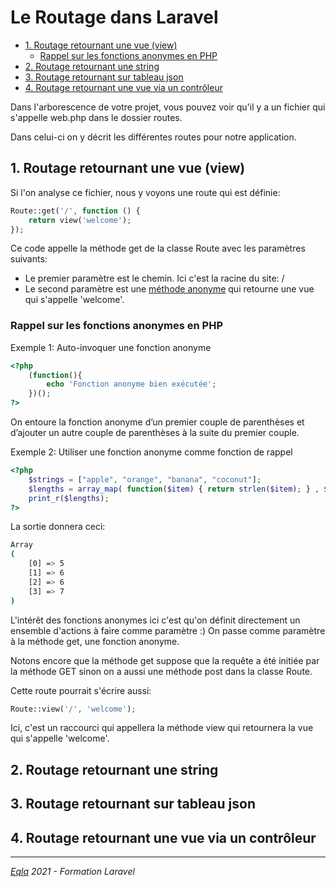 <h1>Le Routage dans Laravel</h1>

- [1. Routage retournant une vue (view)](#1-routage-retournant-une-vue-view)
  - [Rappel sur les fonctions anonymes en PHP](#rappel-sur-les-fonctions-anonymes-en-php)
- [2. Routage retournant une string](#2-routage-retournant-une-string)
- [3. Routage retournant sur tableau json](#3-routage-retournant-sur-tableau-json)
- [4. Routage retournant une vue via un contrôleur](#4-routage-retournant-une-vue-via-un-contrôleur)

Dans l'arborescence de votre projet, vous pouvez voir qu'il y a un fichier qui s'appelle web.php dans le dossier routes.

Dans celui-ci on y décrit les différentes routes pour notre application.

## 1. Routage retournant une vue (view)
Si l'on analyse ce fichier, nous y voyons une route qui est définie:
```php
Route::get('/', function () {
    return view('welcome');
});
```
Ce code appelle la méthode get de la classe Route avec les paramètres suivants:
- Le premier paramètre est le chemin. Ici c'est la racine du site: /
- Le second paramètre est une [méthode anonyme](https://www.php.net/manual/fr/functions.anonymous.php) qui retourne une vue qui s'appelle 'welcome'.

### Rappel sur les fonctions anonymes en PHP
Exemple 1: Auto-invoquer une fonction anonyme
```php
<?php
    (function(){
        echo 'Fonction anonyme bien exécutée';
    })();
?>
```
On entoure la fonction anonyme d’un premier couple de parenthèses et d’ajouter un autre couple de parenthèses à la suite du premier couple.

Exemple 2: Utiliser une fonction anonyme comme fonction de rappel
```php
<?php
    $strings = ["apple", "orange", "banana", "coconut"];
    $lengths = array_map( function($item) { return strlen($item); } , $strings);
    print_r($lengths);
?>
```
La sortie donnera ceci:
```bash
Array
(
    [0] => 5
    [1] => 6
    [2] => 6
    [3] => 7
)
```
L'intérêt des fonctions anonymes ici c'est qu'on définit directement un ensemble d'actions à faire comme paramètre :) On passe comme paramètre à la méthode get, une fonction anonyme.

Notons encore que la méthode get suppose que la requête a été initiée par la méthode GET sinon on a aussi une méthode post dans la classe Route.

Cette route pourrait s'écrire aussi:
```php
Route::view('/', 'welcome');
```
Ici, c'est un raccourci qui appellera la méthode view qui retournera la vue qui s'appelle 'welcome'.
## 2. Routage retournant une string
## 3. Routage retournant sur tableau json
## 4. Routage retournant une vue via un contrôleur

---
_[Eqla](http://www.eqla.be) 2021 - Formation Laravel_